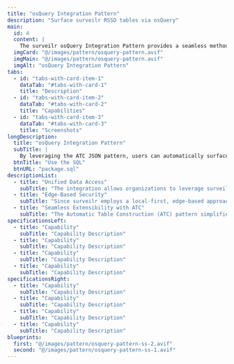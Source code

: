 ```yaml
---
title: "osQuery Integration Pattern"
description: "Surface surveilr RSSD tables via osQuery"
main:
  id: 4
  content: |
    The surveilr osQuery Integration Pattern provides a seamless method to integrate any surveilr-managed database into osQuery using the Automatic Table Construction (ATC) pattern. This allows organizations to query and analyze data from a variety of sources—collected and standardized within surveilr—via osQuery’s SQL interface.
  imgCard: "@/images/pattern/osquery-pattern.avif"
  imgMain: "@/images/pattern/osquery-pattern.avif"
  imgAlt: "osQuery Integration Pattern"
tabs:
  - id: "tabs-with-card-item-1"
    dataTab: "#tabs-with-card-1"
    title: "Description"
  - id: "tabs-with-card-item-2"
    dataTab: "#tabs-with-card-2"
    title: "Capabilities"
  - id: "tabs-with-card-item-3"
    dataTab: "#tabs-with-card-3"
    title: "Screenshots"
longDescription:
  title: "osQuery Integration Pattern"
  subTitle: |
    By leveraging the ATC JSON pattern, users can automatically surface custom tables in osQuery to interact directly with the content stored in surveilr's Resource Surveillance State Database (RSSD). This enables osQuery to dynamically join data from multiple sources (emails, logs, compliance evidence, PLM/CRM systems, etc.), providing powerful querying capabilities for security audits, compliance reporting, and decision-making.
  btnTitle: "Use the SQL"
  btnURL: "package.sql"
descriptionList:
  - title: "Unified Data Access"
    subTitle: "The integration allows organizations to leverage surveilr as a universal data aggregator, pulling from a multitude of data sources. osQuery users benefit from this by gaining a unified interface to query all of the data—regardless of where it originally came from—using standard SQL."
  - title: "Edge-Based Security"
    subTitle: "Since surveilr employs a local-first, edge-based approach, sensitive data is handled securely at the source, before it is ever integrated into the central system or osQuery tables. This enhances data security by reducing the risks associated with transferring sensitive information over networks."
  - title: "Seamless Extensibility with ATC"
    subTitle: "The Automatic Table Construction (ATC) pattern simplifies extending osQuery’s capabilities. No need to write complex C++ extensions or plugins. Instead, users define custom tables in JSON format, making it easy to add new data sources or modify the structure of the tables without redeploying osQuery."
specificationsLeft:
  - title: "Capability"
    subTitle: "Capability Description"
  - title: "Capability"
    subTitle: "Capability Description"
  - title: "Capability"
    subTitle: "Capability Description"
  - title: "Capability"
    subTitle: "Capability Description"
specificationsRight:
  - title: "Capability"
    subTitle: "Capability Description"
  - title: "Capability"
    subTitle: "Capability Description"
  - title: "Capability"
    subTitle: "Capability Description"
  - title: "Capability"
    subTitle: "Capability Description"
blueprints:
  first: "@/images/pattern/osquery-pattern-ss-2.avif"
  second: "@/images/pattern/osquery-pattern-ss-1.avif"  
---
```

